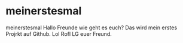 # meinerstesmal
meinerstesmal
Hallo Freunde wie geht es euch?
Das wird mein erstes Projrkt auf Github.
Lol Rofl
LG euer Freund.

